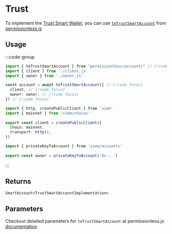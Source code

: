 # Trust

To implement the [Trust Smart Wallet](https://developer.trustwallet.com/developer/barz-smart-wallet/build-with-trust-wallet-and-barz-aa-sdk), you can use [`toTrustSmartAccount`](https://docs.pimlico.io/permissionless/reference/accounts/toTrustSmartAccount) from [permissionless.js](https://docs.pimlico.io/permissionless/)

## Usage

:::code-group

```ts twoslash [example.ts]
import { toTrustSmartAccount } from "permissionless/accounts" // [!code focus]
import { client } from './client.js'
import { owner } from './owner.js'

const account = await toTrustSmartAccount({ // [!code focus]
  client, // [!code focus]
  owner: owner, // [!code focus]
}) // [!code focus]
```

```ts twoslash [client.ts] filename="config.ts"
import { http, createPublicClient } from 'viem'
import { mainnet } from 'viem/chains'
 
export const client = createPublicClient({
  chain: mainnet,
  transport: http(),
})
```

```ts twoslash [owner.ts (Private Key)] filename="owner.ts"
import { privateKeyToAccount } from 'viem/accounts'
 
export const owner = privateKeyToAccount('0x...')
```
:::

## Returns

`SmartAccount<TrustSmartAccountImplementation>`

## Parameters

Checkout detailed parameters for `toTrustSmartAccount` at permissionless.js [documentation](https://docs.pimlico.io/permissionless/reference/accounts/toTrustSmartAccount#parameters)